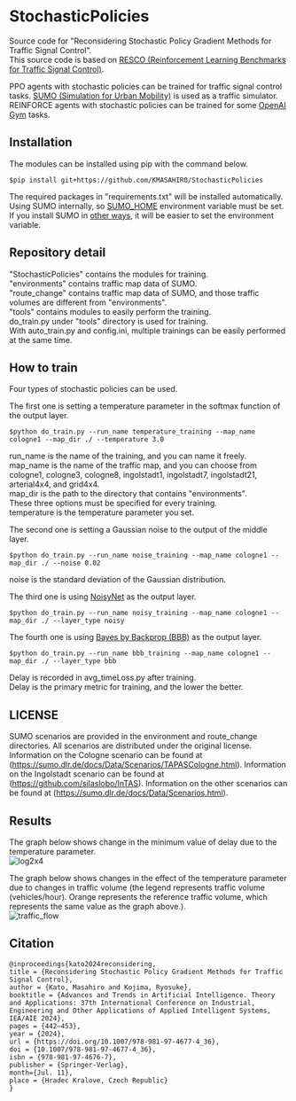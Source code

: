 # StochasticPolicies  
Source code for "Reconsidering Stochastic Policy Gradient Methods for Traffic Signal Control".  
This source code is based on [RESCO (Reinforcement Learning Benchmarks for Traffic Signal Control)](https://github.com/Pi-Star-Lab/RESCO).  
  
PPO agents with stochastic policies can be trained for traffic signal control tasks. [SUMO (Simulation for Urban Mobility)](https://eclipse.dev/sumo/) is used as a traffic simulator.  
REINFORCE agents with stochastic policies can be trained for some [OpenAI Gym](https://www.gymlibrary.dev/) tasks.

## Installation  
The modules can be installed using pip with the command below.  
```
$pip install git+https://github.com/KMASAHIRO/StochasticPolicies
```
The required packages in "requirements.txt" will be installed automatically.  
Using SUMO internally, so [SUMO_HOME](https://sumo.dlr.de/docs/Basics/Basic_Computer_Skills.html#sumo_home) environment variable must be set.  
If you install SUMO in [other ways](https://sumo.dlr.de/docs/Downloads.php), it will be easier to set the environment variable.

## Repository detail
"StochasticPolicies" contains the modules for training.  
"environments" contains traffic map data of SUMO.  
"route_change" contains traffic map data of SUMO, and those traffic volumes are different from "environments".  
"tools" contains modules to easily perform the training.  
do_train.py under "tools" directory is used for training.  
With auto_train.py and config.ini, multiple trainings can be easily performed at the same time.  

## How to train
Four types of stochastic policies can be used.  
  
The first one is setting a temperature parameter in the softmax function of the output layer.
```
$python do_train.py --run_name temperature_training --map_name cologne1 --map_dir ./ --temperature 3.0
```
run_name is the name of the training, and you can name it freely.  
map_name is the name of the traffic map, and you can choose from cologne1, cologne3, cologne8, ingolstadt1, ingolstadt7, ingolstadt21, arterial4x4, and grid4x4.  
map_dir is the path to the directory that contains "environments".  
These three options must be specified for every training.  
temperature is the temperature parameter you set.  

The second one is setting a Gaussian noise to the output of the middle layer.  
```
$python do_train.py --run_name noise_training --map_name cologne1 --map_dir ./ --noise 0.02
```
noise is the standard deviation of the Gaussian distribution.  

The third one is using [NoisyNet](https://github.com/Kaixhin/NoisyNet-A3C) as the output layer.  
```
$python do_train.py --run_name noisy_training --map_name cologne1 --map_dir ./ --layer_type noisy
```

The fourth one is using [Bayes by Backprop (BBB)](https://github.com/nitarshan/bayes-by-backprop/blob/master/Weight%20Uncertainty%20in%20Neural%20Networks.ipynb) as the output layer.  
```
$python do_train.py --run_name bbb_training --map_name cologne1 --map_dir ./ --layer_type bbb
```

Delay is recorded in avg_timeLoss.py after training.  
Delay is the primary metric for training, and the lower the better.  

## LICENSE
SUMO scenarios are provided in the environment and route_change directories. All scenarios are distributed under the original license. Information on the Cologne scenario can be found at (https://sumo.dlr.de/docs/Data/Scenarios/TAPASCologne.html). Information on the Ingolstadt scenario can be found at (https://github.com/silaslobo/InTAS). Information on the other scenarios can be found at (https://sumo.dlr.de/docs/Data/Scenarios.html).  

## Results
The graph below shows change in the minimum value of delay due to the temperature parameter.  
![log2x4](https://github.com/KMASAHIRO/StochasticPolicies/assets/74399610/0c8b5f39-a3d9-4425-8525-ee02461b7780)

The graph below shows changes in the effect of the temperature parameter due to changes in traffic volume (the legend represents traffic volume (vehicles/hour). Orange represents the reference traffic volume, which represents the same value as the graph above.).  
![traffic_flow](https://github.com/KMASAHIRO/StochasticPolicies/assets/74399610/25a588be-f5e5-4d9e-ba4d-e1d1806808ba)

## Citation
```
@inproceedings{kato2024reconsidering,
title = {Reconsidering Stochastic Policy Gradient Methods for Traffic Signal Control},
author = {Kato, Masahiro and Kojima, Ryosuke},
booktitle = {Advances and Trends in Artificial Intelligence. Theory and Applications: 37th International Conference on Industrial, Engineering and Other Applications of Applied Intelligent Systems, IEA/AIE 2024},
pages = {442–453},
year = {2024},
url = {https://doi.org/10.1007/978-981-97-4677-4_36},
doi = {10.1007/978-981-97-4677-4_36},
isbn = {978-981-97-4676-7},
publisher = {Springer-Verlag},
month={Jul. 11},
place = {Hradec Kralove, Czech Republic}
}
```
